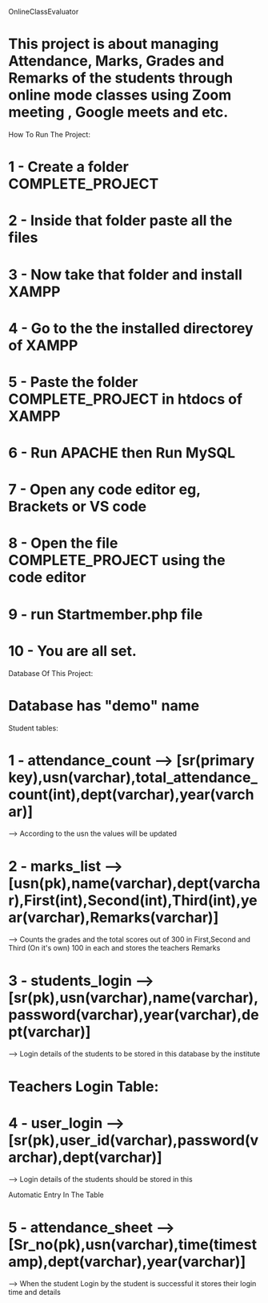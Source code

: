 OnlineClassEvaluator

# This project is about managing Attendance, Marks, Grades and Remarks of the students through online mode classes using Zoom meeting , Google meets and etc.

How To Run The Project:

# 1 - Create a folder COMPLETE_PROJECT
# 2 - Inside that folder paste all the files
# 3 - Now take that folder and install XAMPP
# 4 - Go to the the installed directorey of XAMPP
# 5 - Paste the folder COMPLETE_PROJECT in htdocs of XAMPP
# 6 - Run APACHE then Run MySQL
# 7 - Open any code editor eg, Brackets or VS code
# 8 - Open the file COMPLETE_PROJECT using the code editor
# 9 - run Startmember.php file
# 10 - You are all set.

Database Of This Project:
 
# Database has "demo" name

Student tables:

# 1 - attendance_count --> [sr(primary key),usn(varchar),total_attendance_count(int),dept(varchar),year(varchar)]
  --> According to the usn the values will be updated
# 2 - marks_list --> [usn(pk),name(varchar),dept(varchar),First(int),Second(int),Third(int),year(varchar),Remarks(varchar)]
  --> Counts the grades and the total scores out of 300 in First,Second and Third (On it's own) 100  in each and stores the teachers Remarks
# 3 - students_login -->[sr(pk),usn(varchar),name(varchar),password(varchar),year(varchar),dept(varchar)]
  --> Login details of the students to be stored in this database by the institute

# Teachers Login Table:

# 4 - user_login --> [sr(pk),user_id(varchar),password(varchar),dept(varchar)]
  --> Login details of the students should be stored in this

Automatic Entry In The Table

# 5 - attendance_sheet --> [Sr_no(pk),usn(varchar),time(timestamp),dept(varchar),year(varchar)]
  --> When the student Login by the student is successful it stores their login time and details
 




